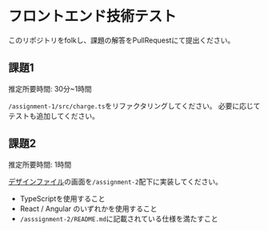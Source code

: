 # フロントエンド技術テスト
このリポジトリをfolkし、課題の解答をPullRequestにて提出ください。

## 課題1
推定所要時間: 30分~1時間

`/assignment-1/src/charge.ts`をリファクタリングしてください。
必要に応じてテストも追加してください。


## 課題2
推定所要時間: 1時間

[デザインファイル](https://www.figma.com/file/Fxfoc3JVpHCm1ZE4cy37q8/%E3%83%A6%E3%83%BC%E3%82%B6%E3%83%BC%E3%83%95%E3%82%A9%E3%83%BC%E3%83%A0?node-id=0%3A1)の画面を`/assignment-2`配下に実装してください。

- TypeScriptを使用すること
- React / Angular のいずれかを使用すること
- `/asssignment-2/README.md`に記載されている仕様を満たすこと

